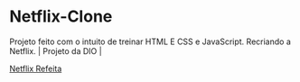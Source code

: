 # Netflix-Clone
Projeto feito com o intuito de treinar HTML E CSS e JavaScript. Recriando a Netflix. | Projeto da DIO |

[Netflix Refeita](https://i.imgur.com/iCFykcx.png)
